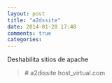 ```yaml
---
layout: post
title: "a2dssite"
date: 2014-01-28 17:48
comments: true
categories: 
---
```

Deshabilita sitios de apache

>\# a2dissite host_virtual.com


